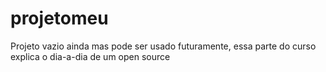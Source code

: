 # projetomeu
Projeto vazio ainda mas pode ser usado futuramente, essa parte do curso explica o dia-a-dia de um open source
